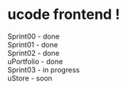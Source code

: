 # ucode frontend !
Sprint00 - done \
Sprint01 - done \
Sprint02 - done \
uPortfolio - done \
Sprint03 - in progress \
uStore - soon

